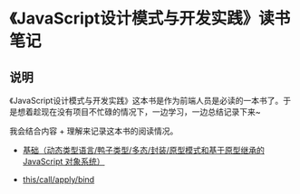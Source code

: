 # 《JavaScript设计模式与开发实践》读书笔记

## 说明

《JavaScript设计模式与开发实践》这本书是作为前端人员是必读的一本书了。于是想着趁现在没有项目不忙碌的情况下，一边学习，一边总结记录下来~

我会结合内容 + 理解来记录这本书的阅读情况。

- [基础（动态类型语言/鸭子类型/多态/封装/原型模式和基于原型继承的 JavaScript 对象系统）](https://github.com/Gesj-yean/learn-js-design-patterns/blob/master/part1-base-knowledge/1-js.md)

- [this/call/apply/bind](https://github.com/Gesj-yean/learn-js-design-patterns/blob/master/part1-base-knowledge/2-this%2Ccall%2Capply.md)
